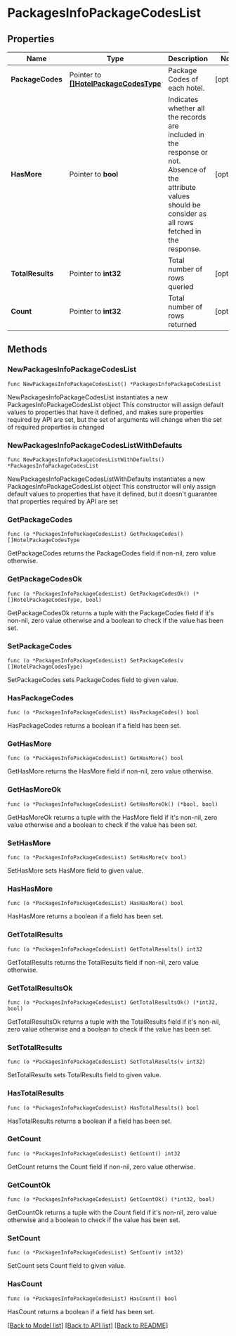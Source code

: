 # PackagesInfoPackageCodesList

## Properties

Name | Type | Description | Notes
------------ | ------------- | ------------- | -------------
**PackageCodes** | Pointer to [**[]HotelPackageCodesType**](HotelPackageCodesType.md) | Package Codes of each hotel. | [optional] 
**HasMore** | Pointer to **bool** | Indicates whether all the records are included in the response or not. Absence of the attribute values should be consider as all rows fetched in the response. | [optional] 
**TotalResults** | Pointer to **int32** | Total number of rows queried | [optional] 
**Count** | Pointer to **int32** | Total number of rows returned | [optional] 

## Methods

### NewPackagesInfoPackageCodesList

`func NewPackagesInfoPackageCodesList() *PackagesInfoPackageCodesList`

NewPackagesInfoPackageCodesList instantiates a new PackagesInfoPackageCodesList object
This constructor will assign default values to properties that have it defined,
and makes sure properties required by API are set, but the set of arguments
will change when the set of required properties is changed

### NewPackagesInfoPackageCodesListWithDefaults

`func NewPackagesInfoPackageCodesListWithDefaults() *PackagesInfoPackageCodesList`

NewPackagesInfoPackageCodesListWithDefaults instantiates a new PackagesInfoPackageCodesList object
This constructor will only assign default values to properties that have it defined,
but it doesn't guarantee that properties required by API are set

### GetPackageCodes

`func (o *PackagesInfoPackageCodesList) GetPackageCodes() []HotelPackageCodesType`

GetPackageCodes returns the PackageCodes field if non-nil, zero value otherwise.

### GetPackageCodesOk

`func (o *PackagesInfoPackageCodesList) GetPackageCodesOk() (*[]HotelPackageCodesType, bool)`

GetPackageCodesOk returns a tuple with the PackageCodes field if it's non-nil, zero value otherwise
and a boolean to check if the value has been set.

### SetPackageCodes

`func (o *PackagesInfoPackageCodesList) SetPackageCodes(v []HotelPackageCodesType)`

SetPackageCodes sets PackageCodes field to given value.

### HasPackageCodes

`func (o *PackagesInfoPackageCodesList) HasPackageCodes() bool`

HasPackageCodes returns a boolean if a field has been set.

### GetHasMore

`func (o *PackagesInfoPackageCodesList) GetHasMore() bool`

GetHasMore returns the HasMore field if non-nil, zero value otherwise.

### GetHasMoreOk

`func (o *PackagesInfoPackageCodesList) GetHasMoreOk() (*bool, bool)`

GetHasMoreOk returns a tuple with the HasMore field if it's non-nil, zero value otherwise
and a boolean to check if the value has been set.

### SetHasMore

`func (o *PackagesInfoPackageCodesList) SetHasMore(v bool)`

SetHasMore sets HasMore field to given value.

### HasHasMore

`func (o *PackagesInfoPackageCodesList) HasHasMore() bool`

HasHasMore returns a boolean if a field has been set.

### GetTotalResults

`func (o *PackagesInfoPackageCodesList) GetTotalResults() int32`

GetTotalResults returns the TotalResults field if non-nil, zero value otherwise.

### GetTotalResultsOk

`func (o *PackagesInfoPackageCodesList) GetTotalResultsOk() (*int32, bool)`

GetTotalResultsOk returns a tuple with the TotalResults field if it's non-nil, zero value otherwise
and a boolean to check if the value has been set.

### SetTotalResults

`func (o *PackagesInfoPackageCodesList) SetTotalResults(v int32)`

SetTotalResults sets TotalResults field to given value.

### HasTotalResults

`func (o *PackagesInfoPackageCodesList) HasTotalResults() bool`

HasTotalResults returns a boolean if a field has been set.

### GetCount

`func (o *PackagesInfoPackageCodesList) GetCount() int32`

GetCount returns the Count field if non-nil, zero value otherwise.

### GetCountOk

`func (o *PackagesInfoPackageCodesList) GetCountOk() (*int32, bool)`

GetCountOk returns a tuple with the Count field if it's non-nil, zero value otherwise
and a boolean to check if the value has been set.

### SetCount

`func (o *PackagesInfoPackageCodesList) SetCount(v int32)`

SetCount sets Count field to given value.

### HasCount

`func (o *PackagesInfoPackageCodesList) HasCount() bool`

HasCount returns a boolean if a field has been set.


[[Back to Model list]](../README.md#documentation-for-models) [[Back to API list]](../README.md#documentation-for-api-endpoints) [[Back to README]](../README.md)


